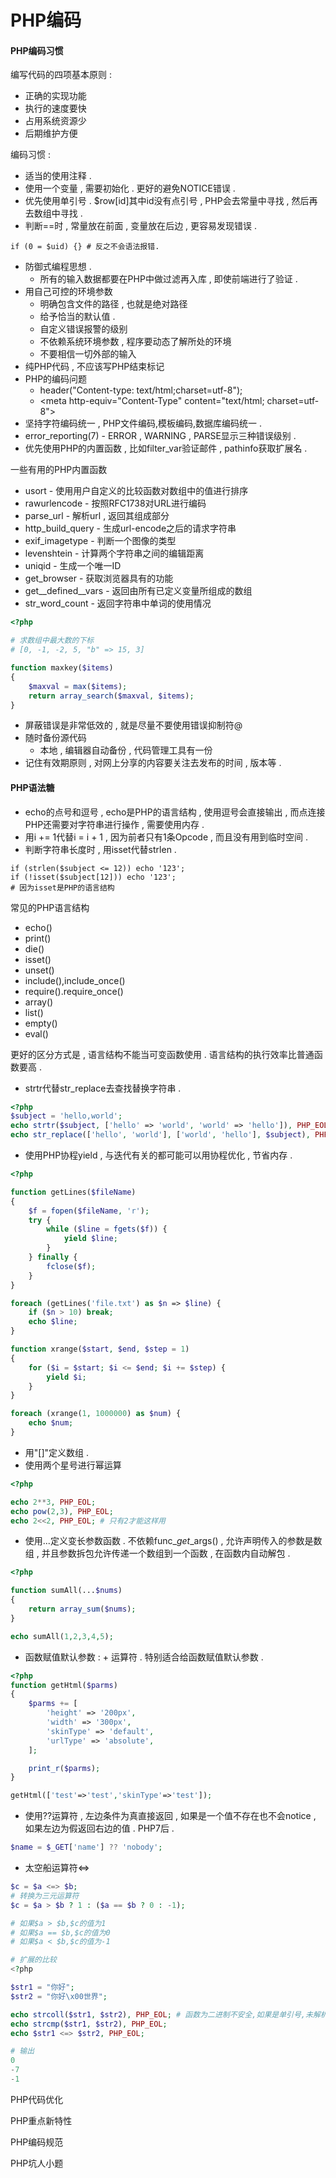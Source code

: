 # PHP编码

#### PHP编码习惯

编写代码的四项基本原则 :

* 正确的实现功能
* 执行的速度要快
* 占用系统资源少
* 后期维护方便

编码习惯 :

* 适当的使用注释 . 
* 使用一个变量 , 需要初始化 . 更好的避免NOTICE错误 . 
* 优先使用单引号 . $row\[id\]其中id没有点引号 , PHP会去常量中寻找 , 然后再去数组中寻找 . 
* 判断==时 , 常量放在前面 , 变量放在后边 , 更容易发现错误 . 

```
if (0 = $uid) {} # 反之不会语法报错.
```

* 防御式编程思想 . 
  * 所有的输入数据都要在PHP中做过滤再入库 , 即使前端进行了验证 . 
* 用自己可控的环境参数
  * 明确包含文件的路径 , 也就是绝对路径
  * 给予恰当的默认值 . 
  * 自定义错误报警的级别
  * 不依赖系统环境参数 , 程序要动态了解所处的环境
  * 不要相信一切外部的输入
* 纯PHP代码 , 不应该写PHP结束标记
* PHP的编码问题
  * header\("Content-type: text/html;charset=utf-8"\);
  * &lt;meta http-equiv="Content-Type" content="text/html; charset=utf-8"&gt;
* 坚持字符编码统一 , PHP文件编码,模板编码,数据库编码统一 . 
* error\_reporting\(7\) - ERROR , WARNING , PARSE显示三种错误级别 . 
* 优先使用PHP的内置函数 , 比如filter\_var验证邮件 , pathinfo获取扩展名 . 

一些有用的PHP内置函数

* usort - 使用用户自定义的比较函数对数组中的值进行排序
* rawurlencode - 按照RFC1738对URL进行编码
* parse\_url - 解析url , 返回其组成部分
* http\_build\_query - 生成url-encode之后的请求字符串
* exif\_imagetype - 判断一个图像的类型
* levenshtein - 计算两个字符串之间的编辑距离
* uniqid - 生成一个唯一ID
* get\_browser - 获取浏览器具有的功能
* get\_\_defined\_\_vars - 返回由所有已定义变量所组成的数组
* str\_word\_count - 返回字符串中单词的使用情况

```php
<?php

# 求数组中最大数的下标
# [0, -1, -2, 5, "b" => 15, 3]

function maxkey($items)
{
    $maxval = max($items);
    return array_search($maxval, $items);
}
```

* 屏蔽错误是非常低效的 , 就是尽量不要使用错误抑制符@
* 随时备份源代码
  * 本地 , 编辑器自动备份 , 代码管理工具有一份
* 记住有效期原则 , 对网上分享的内容要关注去发布的时间 , 版本等 . 

#### PHP语法糖

* echo的点号和逗号 , echo是PHP的语言结构 , 使用逗号会直接输出 , 而点连接PHP还需要对字符串进行操作 , 需要使用内存 . 
* 用i += 1代替i = i + 1 , 因为前者只有1条Opcode , 而且没有用到临时空间 . 
* 判断字符串长度时 , 用isset代替strlen . 

```
if (strlen($subject <= 12)) echo '123';
if (!isset($subject[12])) echo '123';
# 因为isset是PHP的语言结构
```

常见的PHP语言结构

* echo\(\)
* print\(\)
* die\(\)
* isset\(\)
* unset\(\)
* include\(\),include\_once\(\)
* require\(\).require\_once\(\)
* array\(\)
* list\(\)
* empty\(\)
* eval\(\)

更好的区分方式是 , 语言结构不能当可变函数使用 . 语言结构的执行效率比普通函数要高 .

* strtr代替str\_replace去查找替换字符串 . 

```php
<?php
$subject = 'hello,world';
echo strtr($subject, ['hello' => 'world', 'world' => 'hello']), PHP_EOL;
echo str_replace(['hello', 'world'], ['world', 'hello'], $subject), PHP_EOL;
```

* 使用PHP协程yield , 与迭代有关的都可能可以用协程优化 , 节省内存 . 

```php
<?php

function getLines($fileName)
{
    $f = fopen($fileName, 'r');
    try {
        while ($line = fgets($f)) {
            yield $line;
        }
    } finally {
        fclose($f);
    }
}

foreach (getLines('file.txt') as $n => $line) {
    if ($n > 10) break;
    echo $line;
}

function xrange($start, $end, $step = 1)
{
    for ($i = $start; $i <= $end; $i += $step) {
        yield $i;
    }
}

foreach (xrange(1, 1000000) as $num) {
    echo $num;
}
```

* 用"\[\]"定义数组 . 
* 使用两个星号进行幂运算

```php
<?php

echo 2**3, PHP_EOL;
echo pow(2,3), PHP_EOL;
echo 2<<2, PHP_EOL; # 只有2才能这样用
```

* 使用...定义变长参数函数 . 不依赖func\__get_\_args\(\) , 允许声明传入的参数是数组 , 并且参数拆包允许传递一个数组到一个函数 , 在函数内自动解包 . 

```php
<?php

function sumAll(...$nums)
{
    return array_sum($nums);
}

echo sumAll(1,2,3,4,5);
```

* 函数赋值默认参数 : + 运算符 . 特别适合给函数赋值默认参数 . 

```php
<?php
function getHtml($parms)
{
    $parms += [
        'height' => '200px',
        'width' => '300px',
        'skinType' => 'default',
        'urlType' => 'absolute',
    ];

    print_r($parms);
}

getHtml(['test'=>'test','skinType'=>'test']);
```

* 使用??运算符 , 左边条件为真直接返回 , 如果是一个值不存在也不会notice , 如果左边为假返回右边的值 . PHP7后 . 

```php
$name = $_GET['name'] ?? 'nobody';
```

* 太空船运算符&lt;=&gt;

```php
$c = $a <=> $b;
# 转换为三元运算符
$c = $a > $b ? 1 : ($a == $b ? 0 : -1);

# 如果$a > $b,$c的值为1
# 如果$a == $b,$c的值为0
# 如果$a < $b,$c的值为-1

# 扩展的比较
<?php

$str1 = "你好";
$str2 = "你好\x00世界";

echo strcoll($str1, $str2), PHP_EOL; # 函数为二进制不安全,如果是单引号,未解析还好
echo strcmp($str1, $str2), PHP_EOL;
echo $str1 <=> $str2, PHP_EOL;

# 输出
0
-7
-1
```

PHP代码优化

PHP重点新特性

PHP编码规范

PHP坑人小题

